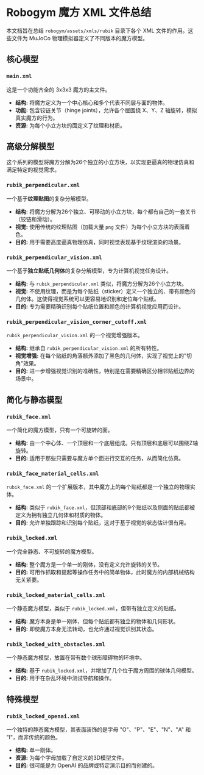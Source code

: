 # Robogym 魔方 XML 文件总结

本文档旨在总结 `robogym/assets/xmls/rubik` 目录下各个 XML 文件的作用。这些文件为 MuJoCo 物理模拟器定义了不同版本的魔方模型。

## 核心模型

### `main.xml`

这是一个功能齐全的 3x3x3 魔方的主文件。

*   **结构:** 将魔方定义为一个中心核心和多个代表不同层与面的物体。
*   **功能:** 包含铰链关节（hinge joints），允许各个层围绕 X、Y、Z 轴旋转，模拟真实魔方的行为。
*   **资源:** 为每个小立方块的面定义了纹理和材质。

## 高级分解模型

这个系列的模型将魔方分解为26个独立的小立方块，以实现更逼真的物理仿真和满足特定的视觉需求。

### `rubik_perpendicular.xml`

一个基于**纹理贴图**的复杂分解模型。

*   **结构:** 将魔方分解为26个独立、可移动的小立方块，每个都有自己的一套关节（铰链和滑动）。
*   **视觉:** 使用传统的纹理贴图（加载大量 `png` 文件）为每个小立方块的表面着色。
*   **目的:** 用于需要高度逼真物理仿真，同时视觉表现基于纹理渲染的场景。

### `rubik_perpendicular_vision.xml`

一个基于**独立贴纸几何体**的复杂分解模型，专为计算机视觉任务设计。

*   **结构:** 与 `rubik_perpendicular.xml` 类似，将魔方分解为26个小立方块。
*   **视觉:** 不使用纹理，而是为每个贴纸（sticker）定义一个独立的、带有颜色的几何体。这使得视觉系统可以更容易地识别和定位每个贴纸。
*   **目的:** 专为需要精确识别每个贴纸位置和颜色的计算机视觉应用而设计。

### `rubik_perpendicular_vision_corner_cutoff.xml`

`rubik_perpendicular_vision.xml` 的一个视觉增强版本。

*   **结构:** 继承自 `rubik_perpendicular_vision.xml` 的所有特性。
*   **视觉增强:** 在每个贴纸的角落额外添加了黑色的几何体，实现了视觉上的"切角"效果。
*   **目的:** 进一步增强视觉识别的准确性，特别是在需要精确区分相邻贴纸边界的场景中。

## 简化与静态模型

### `rubik_face.xml`

一个简化的魔方模型，只有一个可旋转的面。

*   **结构:** 由一个中心体、一个顶层和一个底层组成。只有顶层和底层可以围绕Z轴旋转。
*   **目的:** 适用于那些只需要与魔方单个面进行交互的任务，从而简化仿真。

### `rubik_face_material_cells.xml`

`rubik_face.xml` 的一个扩展版本，其中魔方上的每个贴纸都是一个独立的物理实体。

*   **结构:** 类似于 `rubik_face.xml`，但顶部和底部的9个贴纸以及侧面的贴纸都被定义为拥有独立几何体和材质的物体。
*   **目的:** 允许单独跟踪和识别每个贴纸，这对于基于视觉的状态估计很有用。

### `rubik_locked.xml`

一个完全静态、不可旋转的魔方模型。

*   **结构:** 整个魔方是一个单一的刚体，没有定义允许旋转的关节。
*   **目的:** 可用作抓取和提起等操作任务中的简单物体，此时魔方的内部机械结构无关紧要。

### `rubik_locked_material_cells.xml`

一个静态魔方模型，类似于 `rubik_locked.xml`，但带有独立定义的贴纸。

*   **结构:** 魔方本身是单一刚体，但每个贴纸都有独立的物体和几何形状。
*   **目的:** 即使魔方本身无法转动，也允许通过视觉识别其状态。

### `rubik_locked_with_obstacles.xml`

一个静态魔方模型，放置在带有数个球形障碍物的环境中。

*   **结构:** 基于 `rubik_locked.xml`，并增加了几个位于魔方周围的球体几何模型。
*   **目的:** 用于在杂乱环境中测试导航和操作。

## 特殊模型

### `rubik_locked_openai.xml`

一个独特的静态魔方模型，其表面装饰的是字母 "O"、"P"、"E"、"N"、"A" 和 "I"，而非传统的颜色。

*   **结构:** 单一刚体。
*   **资源:** 为每个字母加载了自定义的3D模型文件。
*   **目的:** 很可能是为 OpenAI 的品牌或特定演示目的而创建的。